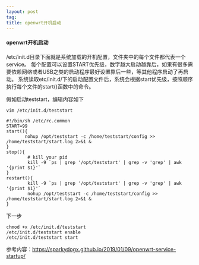 ```yaml
---
layout: post
tag: 
title: openwrt开机启动
---
```


#### openwrt开机启动 

/etc/init.d目录下面就是系统加载的开机配置，文件夹中的每个文件都代表一个service。
每个配置可以设置START优先级，数字越大启动越靠后，如果有很多需要依赖网络或者USB之类的启动程序最好设置靠后一些，等其他程序启动了再启动。
系统读取etc/init.d/下的启动配置文件后，系统会根据start优先级，按照顺序执行每个文件的start()函数中的命令。

假如启动teststart，编辑内容如下

`vim /etc/init.d/teststart`

```
#!/bin/sh /etc/rc.common
START=99
start(){
       nohup /opt/teststart -c /home/teststart/config >> /home/teststart/start.log 2>&1 &
}
stop(){
        # kill your pid
        kill -9 `ps | grep '/opt/teststart' | grep -v 'grep' | awk '{print $1}'`
}
restart(){
        kill -9 `ps | grep '/opt/teststart' | grep -v 'grep' | awk '{print $1}'`
        nohup /opt/teststart -c /home/teststart/config >> /home/teststart/start.log 2>&1 &
}
```

下一步

```
chmod +x /etc/init.d/teststart
/etc/init.d/teststart enable
/etc/init.d/teststart start
```

参考内容：https://sparkydogx.github.io/2019/01/09/openwrt-service-startup/